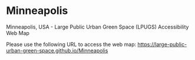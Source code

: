 # Minneapolis
Minneapolis, USA - Large Public Urban Green Space (LPUGS) Accessibility Web Map

Please use the following URL to access the web map:
https://large-public-urban-green-space.github.io/Minneapolis
